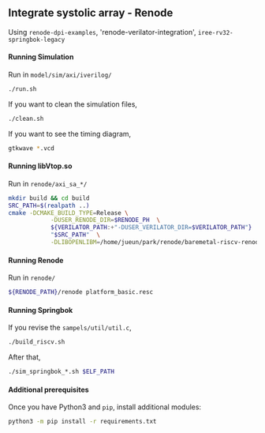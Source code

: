 ## Integrate systolic array - Renode

Using `renode-dpi-examples`, 'renode-verilator-integration', `iree-rv32-springbok-legacy`

#### Running Simulation
Run in `model/sim/axi/iverilog/`
```bash
./run.sh
```
If you want to clean the simulation files,
```bash
./clean.sh
```
If you want to see the timing diagram, 
```bash
gtkwave *.vcd
```


#### Running libVtop.so
Run in `renode/axi_sa_*/`
```bash
mkdir build && cd build
SRC_PATH=$(realpath ..)
cmake -DCMAKE_BUILD_TYPE=Release \
            -DUSER_RENODE_DIR=$RENODE_PH  \
            ${VERILATOR_PATH:+"-DUSER_VERILATOR_DIR=$VERILATOR_PATH"}  \
            "$SRC_PATH"  \
            -DLIBOPENLIBM=/home/jueun/park/renode/baremetal-riscv-renode/renode-verilator-integration/lib/libopenlibm-Linux-x86_64.a
```


#### Running Renode
Run in `renode/`
```bash
${RENODE_PATH}/renode platform_basic.resc
```

#### Running Springbok
If you revise the `sampels/util/util.c`,
```bash
./build_riscv.sh
```

After that,
```bash
./sim_springbok_*.sh $ELF_PATH
```


#### Additional prerequisites
Once you have Python3 and `pip`, install additional modules:
```bash
python3 -m pip install -r requirements.txt
```



